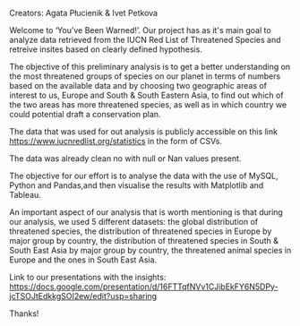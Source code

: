 Creators: Agata Płucienik & Ivet Petkova 


Welcome to ‘You’ve Been Warned!’. Our project has as it's main goal to analyze data retrieved from the IUCN Red List of Threatened Species and retreive insites based on clearly defined hypothesis. 

The objective of this preliminary analysis is to get a better understanding on the most threatened groups of species on our planet in terms of numbers based on the available data and by choosing two geographic areas of interest to us, Europe and South & South Eastern Asia, to find out which of the two areas has more threatened species, as well as in which country we could potential draft a conservation plan. 

The data that was used for out analysis is publicly accessible on this link https://www.iucnredlist.org/statistics in the form of CSVs.

The data was already clean no with null or Nan values present. 

The objective for our effort is to analyse the data with the use of MySQL, Python and Pandas,and then visualise the results with Matplotlib and Tableau.

An important aspect of our analysis that is worth mentioning is that during our analysis, we used 5 different datasets: the global distribution of threatened species, the distribution of threatened species in Europe by major group by country,  the distribution of threatened species in South & South East Asia by major group by country, the threatened animal species in Europe and the ones in South East Asia. 

Link to our presentations with the insights: https://docs.google.com/presentation/d/16FTTqfNVv1CJibEkFY6N5DPy-jcTSOJtEdkkgSOI2ew/edit?usp=sharing

Thanks! 
